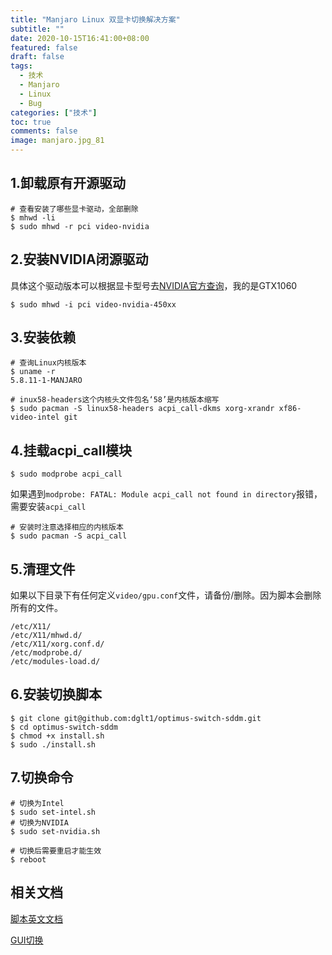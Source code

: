 ```yaml
---
title: "Manjaro Linux 双显卡切换解决方案"
subtitle: ""
date: 2020-10-15T16:41:00+08:00
featured: false
draft: false
tags:
  - 技术
  - Manjaro
  - Linux
  - Bug
categories: ["技术"]
toc: true
comments: false
image: manjaro.jpg_81
---
```

## 1.卸载原有开源驱动

```shell
# 查看安装了哪些显卡驱动，全部删除
$ mhwd -li
$ sudo mhwd -r pci video-nvidia
```

## 2.安装NVIDIA闭源驱动

具体这个驱动版本可以根据显卡型号去[NVIDIA官方查询](https://www.nvidia.com/Download/index.aspx?lang=en-us)，我的是GTX1060

```shell
$ sudo mhwd -i pci video-nvidia-450xx
```

## 3.安装依赖

```shell
# 查询Linux内核版本
$ uname -r
5.8.11-1-MANJARO

# inux58-headers这个内核头文件包名‘58’是内核版本缩写
$ sudo pacman -S linux58-headers acpi_call-dkms xorg-xrandr xf86-video-intel git
```

## 4.挂载acpi_call模块

```shell
$ sudo modprobe acpi_call
```

如果遇到`modprobe: FATAL: Module acpi_call not found in directory`报错，需要安装`acpi_call`

```shell
# 安装时注意选择相应的内核版本
$ sudo pacman -S acpi_call
```

## 5.清理文件

如果以下目录下有任何定义`video/gpu.conf`文件，请备份/删除。因为脚本会删除所有的文件。

```shell
/etc/X11/
/etc/X11/mhwd.d/
/etc/X11/xorg.conf.d/
/etc/modprobe.d/
/etc/modules-load.d/
```

## 6.安装切换脚本

```shell
$ git clone git@github.com:dglt1/optimus-switch-sddm.git
$ cd optimus-switch-sddm
$ chmod +x install.sh
$ sudo ./install.sh
```

## 7.切换命令

```shell
# 切换为Intel
$ sudo set-intel.sh
# 切换为NVIDIA
$ sudo set-nvidia.sh

# 切换后需要重启才能生效
$ reboot
```

## 相关文档

[脚本英文文档](https://github.com/dglt1/optimus-switch-sddm)

[GUI切换](https://github.com/linesma/Optimus-indicator)